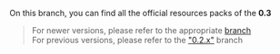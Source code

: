 On this branch, you can find all the official resources packs of the **0.3**  

> For newer versions, please refer to the appropriate [branch](https://github.com/06-Games/Angry-Dash/branches)  
> For previous versions, please refer to the ["0.2.x"](https://github.com/06-Games/Angry-Dash/tree/0.2.x) branch
